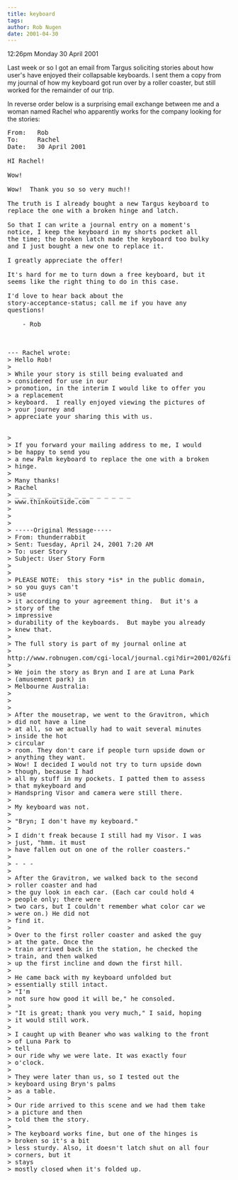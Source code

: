 ```yaml
---
title: keyboard
tags: 
author: Rob Nugen
date: 2001-04-30
---
```


<p class=date>12:26pm Monday 30 April 2001</p>

<p>Last week or so I got an email from Targus
soliciting stories about how user's have enjoyed their
collapsable keyboards.  I sent them a copy from my
journal of how my keyboard got run over by a roller
coaster, but still worked for the remainder of our
trip.</p>

<p>In reverse order below is a surprising email
exchange between me and a woman named Rachel who
apparently works for the company looking for the
stories:</p>

<pre>
From:   Rob
To:     Rachel
Date:   30 April 2001

HI Rachel!

Wow!

Wow!  Thank you so so very much!!

The truth is I already bought a new Targus keyboard to
replace the one with a broken hinge and latch.

So that I can write a journal entry on a moment's
notice, I keep the keyboard in my shorts pocket all
the time; the broken latch made the keyboard too bulky
and I just bought a new one to replace it.

I greatly appreciate the offer!

It's hard for me to turn down a free keyboard, but it
seems like the right thing to do in this case.

I'd love to hear back about the
story-acceptance-status; call me if you have any
questions!

    - Rob



--- Rachel wrote:
> Hello Rob!
> 
> While your story is still being evaluated and
> considered for use in our
> promotion, in the interim I would like to offer you
> a replacement
> keyboard.  I really enjoyed viewing the pictures of
> your journey and
> appreciate your sharing this with us. 


> 
> If you forward your mailing address to me, I would
> be happy to send you
> a new Palm keyboard to replace the one with a broken
> hinge.
> 
> Many thanks!
> Rachel
> _ _ _ _ _ _ _ _ _ _ _ _ _ _ _ _
> www.thinkoutside.com
> 
> 
> 
> -----Original Message-----
> From: thunderrabbit
> Sent: Tuesday, April 24, 2001 7:20 AM
> To: user Story
> Subject: User Story Form
> 
> 
> PLEASE NOTE:  this story *is* in the public domain,
> so you guys can't
> use
> it according to your agreement thing.  But it's a
> story of the
> impressive
> durability of the keyboards.  But maybe you already
> knew that.
> 
> The full story is part of my journal online at
>
http://www.robnugen.com/cgi-local/journal.cgi?dir=2001/02&file=17keyboard.html
> 
> We join the story as Bryn and I are at Luna Park
> (amusement park) in
> Melbourne Australia:
> 
> 
> 
> After the mousetrap, we went to the Gravitron, which
> did not have a line
> at all, so we actually had to wait several minutes
> inside the hot
> circular
> room. They don't care if people turn upside down or
> anything they want.
> Wow! I decided I would not try to turn upside down
> though, because I had
> all my stuff in my pockets. I patted them to assess
> that mykeyboard and
> Handspring Visor and camera were still there.
> 
> My keyboard was not.
> 
> "Bryn; I don't have my keyboard."
> 
> I didn't freak because I still had my Visor. I was
> just, "hmm. it must
> have fallen out on one of the roller coasters."
> 
> - - -
> 
> After the Gravitron, we walked back to the second
> roller coaster and had
> the guy look in each car. (Each car could hold 4
> people only; there were
> two cars, but I couldn't remember what color car we
> were on.) He did not
> find it.
> 
> Over to the first roller coaster and asked the guy
> at the gate. Once the
> train arrived back in the station, he checked the
> train, and then walked
> up the first incline and down the first hill.
> 
> He came back with my keyboard unfolded but
> essentially still intact.
> "I'm
> not sure how good it will be," he consoled.
> 
> "It is great; thank you very much," I said, hoping
> it would still work.
> 
> I caught up with Beaner who was walking to the front
> of Luna Park to
> tell
> our ride why we were late. It was exactly four
> o'clock.
> 
> They were later than us, so I tested out the
> keyboard using Bryn's palms
> as a table.
> 
> Our ride arrived to this scene and we had them take
> a picture and then
> told them the story.
> 
> The keyboard works fine, but one of the hinges is
> broken so it's a bit
> less sturdy. Also, it doesn't latch shut on all four
> corners, but it
> stays
> mostly closed when it's folded up.
</pre>
